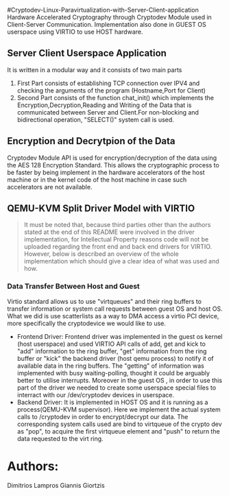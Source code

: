#Cryptodev-Linux-Paravirtualization-with-Server-Client-application
Hardware Accelerated Cryptography through Cryptodev Module used in Client-Server Communication. Implementation also done in GUEST OS userspace using VIRTIO to use HOST hardware. 
## Server Client Userspace Application 
It is written in a modular way and it consists of two main parts
1. First Part consists of establishing TCP connection over IPV4 and checking the arguments of the program (Hostname,Port for Client)
2. Second Part consists of the function chat_init() which implements the Encryption,Decryption,Reading and Writing of the Data that is communicated between Server and Client.For non-blocking and bidirectional operation, "SELECT()" system call is used.
## Encryption and Decrytpion of the Data
Cryptodev Module API is used for encryption/decryption of the data using the AES 128 Encryption Standard. This allows the cryptographic process to be faster by being implement in the hardware accelerators of the host machine or in the kernel code of the host machine in case such accelerators are not available.
## QEMU-KVM Split Driver Model with VIRTIO
> It must be noted that, because third parties other than the authors stated at the end of this README were involved in the driver implementation, for Intellectual Property reasons code will not be uploaded regarding the front end and back end drivers for VIRTIO. However, below is described an overview of the whole implementation which should give a clear idea of what was used and how.
### Data Transfer Between Host and Guest
Virtio standard allows us to use "virtqueues" and their ring buffers to transfer information or system call requests between guest OS and host OS. What we did is use scatterlists as a way to DMA access a virtio PCI device, more specifically the cryptodevice we would like to use.
* Frontend Driver:
Frontend driver was implemented in the guest os kernel (host userspace) and used VIRTIO API calls of add, get and kick to "add" information to the ring buffer, "get" information from the ring buffer or "kick" the backend driver (host qemu process) to notify it of available data in the ring buffers. The "getting" of information was implemented with busy waiting-polling, thought it could be arguably better to utilise interrupts. Moreover in the guest OS , in order to use this part of the driver we needed to create some userspace special files to interract with our /dev/cryptodev devices in userspace.
* Backend Driver:
It is implemented in HOST OS and it is running as a process(QEMU-KVM supervisor). Here we implement the actual system calls to /cryptodev in order to encrypt/decrypt our data. The corresponding system calls used are bind to virtqueue of the crypto dev as "pop", to acquire the first virtqueue element and "push" to return the data requested to the virt ring.
# Authors:
Dimitrios Lampros 
Giannis Giortzis
